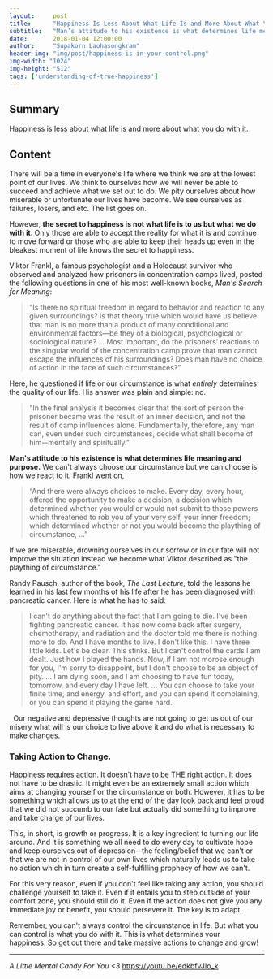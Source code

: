 ```yaml
---
layout:     post
title:      "Happiness Is Less About What Life Is and More About What You Do with It."
subtitle:   "Man’s attitude to his existence is what determines life meaning and purpose."
date:       2018-01-04 12:00:00
author:     "Supakorn Laohasongkram"
header-img: "img/post/happiness-is-in-your-control.png"
img-width: "1024"
img-height: "512"
tags: ['understanding-of-true-happiness']
---
```

<h2>Summary</h2>
Happiness is less about what life is and more about what you do with it.
<h2>Content</h2>
There will be a time in everyone's life where we think we are at the lowest point of our lives. We think to ourselves how we will never be able to succeed and achieve what we set out to do. We pity ourselves about how miserable or unfortunate our lives have become. We see ourselves as failures, losers, and etc. The list goes on.

However, <strong>the secret to happiness is not what life is to us but what we do with it</strong>. Only those are able to accept the reality for what it is and continue to move forward or those who are able to keep their heads up even in the bleakest moment of life knows the secret to happiness.

Viktor Frankl, a famous psychologist and a Holocaust survivor who observed and analyzed how prisoners in concentration camps lived, posted the following questions in one of his most well-known books, <em>Man's Search for Meaning</em>:
<blockquote>“Is there no spiritual freedom in regard to behavior and reaction to any given surroundings? Is that theory true which would have us believe that man is no more than a product of many conditional and environmental factors—be they of a biological, psychological or sociological nature? ... Most important, do the prisoners’ reactions to the singular world of the concentration camp prove that man cannot escape the influences of his surroundings? Does man have no choice of action in the face of such circumstances?”</blockquote>
Here, he questioned if life or our circumstance is what <em>entirely</em> determines the quality of our life. His answer was plain and simple: no.
<blockquote>"In the final analysis it becomes clear that the sort of person the prisoner became was the result of an inner decision, and not the result of camp influences alone. Fundamentally, therefore, any man can, even under such circumstances, decide what shall become of him--mentally and spiritually."</blockquote>
<strong>Man's attitude to his existence is what determines life meaning and purpose.</strong> We can't always choose our circumstance but we can choose is how we react to it. Frankl went on,
<blockquote>“And there were always choices to make. Every day, every hour, offered the opportunity to make a decision, a decision which determined whether you would or would not submit to those powers which threatened to rob you of your very self, your inner freedom; which determined whether or not you would become the plaything of circumstance, ...”</blockquote>
If we are miserable, drowning ourselves in our sorrow or in our fate will not improve the situation instead we become what Viktor described as "the plaything of circumstance." 

Randy Pausch, author of the book, <em>The Last Lecture, </em>told the lessons he learned in his last few months of his life after he has been diagnosed with pancreatic cancer. Here is what he has to said:
<blockquote>I can't do anything about the fact that I am going to die. I've been fighting pancreatic cancer. It has now come back after surgery, chemotherapy, and radiation and the doctor told me there is nothing more to do. And I have months to live. I don't like this. I have three little kids. Let's be clear. This stinks. But I can't control the cards I am dealt. Just how I played the hands. Now, if I am not morose enough for you, I'm sorry to disappoint, but I don't choose to be an object of pity. ... I am dying soon, and I am choosing to have fun today, tomorrow, and every day I have left. ... You can choose to take your finite time, and energy, and effort, and you can spend it complaining, or you can spend it playing the game hard.</blockquote>
 
Our negative and depressive thoughts are not going to get us out of our misery what will is our choice to live above it and do what is necessary to make changes.
<h3>Taking Action to Change.</h3>
Happiness requires action. It doesn't have to be THE right action. It does not have to be drastic. It might even be an extremely small action which aims at changing yourself or the circumstance or both. However, it has to be something which allows us to at the end of the day look back and feel proud that we did not succumb to our fate but actually did something to improve and take charge of our lives.

This, in short, is growth or progress. It is a key ingredient to turning our life around. And it is something we all need to do every day to cultivate hope and keep ourselves out of depression--the feeling/belief that we can't or that we are not in control of our own lives which naturally leads us to take no action which in turn create a self-fulfilling prophecy of how we can't.

For this very reason, even if you don't feel like taking any action, you should challenge yourself to take it. Even if it entails you to step outside of your comfort zone, you should still do it. Even if the action does not give you any immediate joy or benefit, you should persevere it. The key is to adapt.

Remember, you can't always control the circumstance in life. But what you can control is what you do with it. This is what determines your happiness. So get out there and take massive actions to change and grow!

<hr />

<em>A Little Mental Candy For You <3</em>
<a href="https://youtu.be/edkbfvJIo_k" target="_blank" rel="noopener">https://youtu.be/edkbfvJIo_k</a>